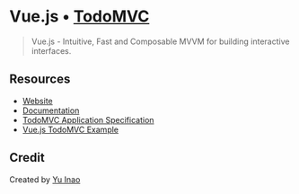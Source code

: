 # Vue.js • [TodoMVC](http://todomvc.com)

> Vue.js - Intuitive, Fast and Composable MVVM for building interactive interfaces.


## Resources

- [Website](https://vuejs.org/)
- [Documentation](https://vuejs.org/guide/)
- [TodoMVC Application Specification](https://github.com/tastejs/todomvc/blob/master/app-spec.md)
- [Vue.js TodoMVC Example](https://github.com/vuejs/vue/tree/dev/examples/todomvc)


## Credit

Created by [Yu Inao](https://github.com/japboy)
